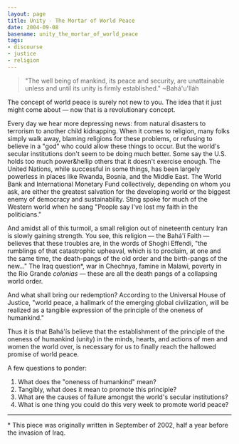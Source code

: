 ```yaml
---
layout: page
title: Unity - The Mortar of World Peace
date: 2004-09-08
basename: unity_the_mortar_of_world_peace
tags:
- discourse
- justice
- religion
---
```


> "The well being of mankind, its peace and security, are unattainable unless
> and until its unity is firmly established." ~Bah&aacute;'u'll&aacute;h

The concept of world peace is surely not new to you. The idea that it
just might come about &mdash; now that is a revolutionary concept.

<!--more-->

Every day we hear more depressing news: from natural disasters to
terrorism to another child kidnapping. When it comes to religion, many
folks simply walk away, blaming religions for these problems, or refusing
to believe in a "god" who could allow these things to occur.
But the world's secular institutions don't seem to be doing much
better. Some say the U.S. holds too much power&hellip others that it doesn't
exercise enough. The United Nations, while successful in some things, has
been largely powerless in places like Rwanda, Bosnia, and the Middle
East. The World Bank and International Monetary Fund collectively,
depending on whom you ask, are either the greatest salvation for the
developing world or the biggest enemy of democracy and sustainability. Sting spoke for much
of the Western world when he sang "People say I've lost my
faith in the politicians."

And amidst all of this turmoil, a small religion out of nineteenth century Iran
is slowly gaining strength. You see, this religion &mdash; the
Bah&aacute;'&iacute; Faith &mdash;  believes that these troubles are, in the
words of Shoghi Effendi, "the rumblings of that catastrophic upheaval, which is
to proclaim, at one and the same time, the death-pangs of the old order and the
birth-pangs of the new&hellip;" The Iraq question*, war in Chechnya, famine in
Malawi, poverty in the Rio Grande _colonias_ &mdash;  these are all the death
pangs of a collapsing world order.

And what shall bring our redemption? According to the Universal House of
Justice, "world peace, a hallmark of the emerging global civilization, will be
realized as a tangible expression of the principle of the oneness of humankind."

Thus it is that Bah&aacute;'&iacute;s believe that the
establishment of the principle of the oneness of humankind (unity) in the
minds, hearts, and actions of men and women the world over, is necessary
for us to finally reach the hallowed promise of world peace.

A few questions to ponder:

1. What does the "oneness of humankind" mean?
1. Tangibly, what does it mean to promote this principle?
1. What are the causes of failure amongst the world's secular institutions?
1. What is one thing you could do this very week to promote world peace?

---

\* This piece was originally written in September of 2002, half a year before the invasion of Iraq.
